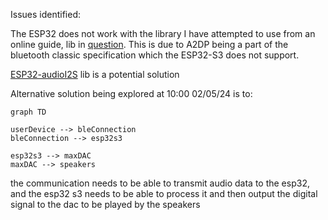 Issues identified:

The ESP32 does not work with the library I have attempted to use from an online guide, lib in [question](https://github.com/pschatzmann/ESP32-A2DP). This is due to A2DP being a part of the bluetooth classic specification which the ESP32-S3 does not support.

[ESP32-audioI2S](https://github.com/schreibfaul1/ESP32-audioI2S) lib is a potential solution

Alternative solution being explored at 10:00 02/05/24 is to:

```mermaid
graph TD

userDevice --> bleConnection
bleConnection --> esp32s3

esp32s3 --> maxDAC
maxDAC --> speakers

```

the communication needs to be able to transmit audio data to the esp32, and the esp32 s3 needs to be able to process it and then output the digital signal to the dac to be played by the speakers
